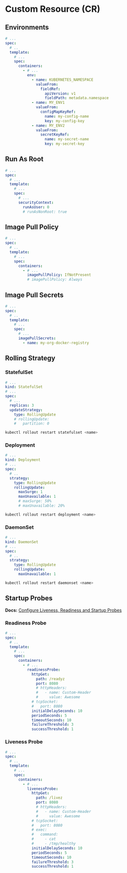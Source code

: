 # Custom Resource (CR)

## Environments

```yml
# ...
spec:
  # ..
  template:
    # ...
    spec:
      containers:
        - # ...
          env:
            - name: KUBERNETES_NAMESPACE
              valueFrom:
                fieldRef:
                  apiVersion: v1
                  fieldPath: metadata.namespace
            - name: MY_ENV1
              valueFrom:
                configMapKeyRef:
                  name: my-config-name
                  key: my-config-key
            - name: MY_ENV2
              valueFrom:
                secretKeyRef:
                  name: my-secret-name
                  key: my-secret-key
```

## Run As Root

```yml
# ...
spec:
  # ...
  template:
    # ...
    spec:
      # ...
      securityContext:
        runAsUser: 0
        # runAsNonRoot: true
```

## Image Pull Policy

```yml
# ...
spec:
  # ..
  template:
    # ...
    spec:
      containers:
        - # ...
          imagePullPolicy: IfNotPresent
          # imagePullPolicy: Always
```

## Image Pull Secrets

```yml
# ...
spec:
  # ..
  template:
    # ...
    spec:
      # ...
      imagePullSecrets:
        - name: my-org-docker-registry
```

## Rolling Strategy

### StatefulSet

```yml
# ...
kind: StatefulSet
# ...
spec:
  # ...
  replicas: 3
  updateStrategy:
    type: RollingUpdate
    # rollingUpdate:
    #   partition: 0
```

```sh
kubectl rollout restart statefulset <name>
```

### Deployment

```yml
# ...
kind: Deployment
# ...
spec:
  # ..
  strategy:
    type: RollingUpdate
    rollingUpdate:
      maxSurge: 1
      maxUnavailable: 1
      # maxSurge: 50%
      # maxUnavailable: 20%
```

```sh
kubectl rollout restart deployment <name>
```

### DaemonSet

```yml
# ...
kind: DaemonSet
# ...
spec:
  # ..
  strategy:
    type: RollingUpdate
    rollingUpdate:
      maxUnavailable: 1
```

```sh
kubectl rollout restart daemonset <name>
```

## Startup Probes

**Docs:** [Configure Liveness, Readiness and Startup Probes](https://kubernetes.io/docs/tasks/configure-pod-container/configure-liveness-readiness-startup-probes/)

### Readiness Probe

```yml
# ...
spec:
  # ..
  template:
    # ...
    spec:
      containers:
        - # ...
          readinessProbe:
            httpGet:
              path: /readyz
              port: 8080
              # httpHeaders:
              #   - name: Custom-Header
              #     value: Awesome
            # tcpSocket:
            #   port: 8080
            initialDelaySeconds: 10
            periodSeconds: 5
            timeoutSeconds: 10
            failureThreshold: 3
            successThreshold: 1
```

### Liveness Probe

```yml
# ...
spec:
  # ..
  template:
    # ...
    spec:
      containers:
        - # ...
          livenessProbe:
            httpGet:
              path: /livez
              port: 8080
              # httpHeaders:
              #   - name: Custom-Header
              #     value: Awesome
            # tcpSocket:
            #   port: 8080
            # exec:
            #   command:
            #     - cat
            #     - /tmp/healthy
            initialDelaySeconds: 10
            periodSeconds: 5
            timeoutSeconds: 10
            failureThreshold: 3
            successThreshold: 1
```
